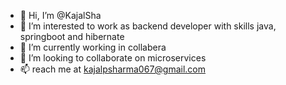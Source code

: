 - 👋 Hi, I’m @KajalSha
- 👀 I’m interested to work as backend developer with skills java, springboot and hibernate 
- 🌱 I’m currently working in collabera
- 💞️ I’m looking to collaborate on microservices
- 📫 reach me at kajalpsharma067@gmail.com

<!---
KajalSha/KajalSha is a ✨ special ✨ repository because its `README.md` (this file) appears on your GitHub profile.
You can click the Preview link to take a look at your changes.
--->
